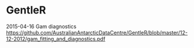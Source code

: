 # GentleR

2015-04-16 Gam diagnostics
https://github.com/AustralianAntarcticDataCentre/GentleR/blob/master/12-12-2012/gam_fitting_and_diagnostics.pdf


